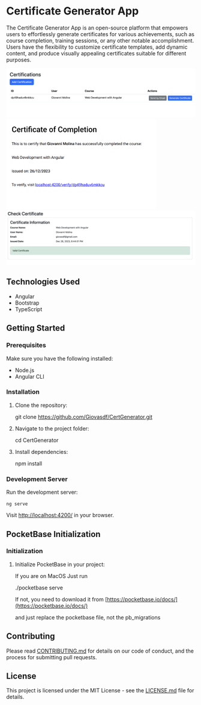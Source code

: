 

Certificate Generator App
============

The Certificate Generator App is an open-source platform that empowers users to effortlessly generate certificates for various achievements, such as course completion, training sessions, or any other notable accomplishment. Users have the flexibility to customize certificate templates, add dynamic content, and produce visually appealing certificates suitable for different purposes.

<img src="https://github.com/Giovasdf/CertGenerator/blob/main/PicturesForGit/1.png?raw=true" alt="alt text" width="700">

<img src="https://github.com/Giovasdf/CertGenerator/blob/main/PicturesForGit/2.png?raw=true" alt="alt text" width="400">

<img src="https://github.com/Giovasdf/CertGenerator/blob/main/PicturesForGit/3.png?raw=true" alt="alt text" width="700">


Technologies Used
-----------------

*   Angular
*   Bootstrap
*   TypeScript

Getting Started
---------------

### Prerequisites

Make sure you have the following installed:

*   Node.js
*   Angular CLI

### Installation

1.  Clone the repository:

    git clone https://github.com/Giovasdf/CertGenerator.git

3.  Navigate to the project folder:

    cd CertGenerator

5.  Install dependencies:

    npm install

### Development Server

Run the development server:

    ng serve

Visit [http://localhost:4200/](http://localhost:4200/) in your browser.

PocketBase Initialization
-------------------------

### Initialization


1.  Initialize PocketBase in your project:

    If you are on MacOS Just run 

    ./pocketbase serve

    If not, you need to download it from 
    [https://pocketbase.io/docs/](https://pocketbase.io/docs/)

    and just replace the pocketbase file, not the pb_migrations
    


Contributing
------------

Please read [CONTRIBUTING.md](CONTRIBUTING.md) for details on our code of conduct, and the process for submitting pull requests.

License
-------

This project is licensed under the MIT License - see the [LICENSE.md](LICENSE.md) file for details.
